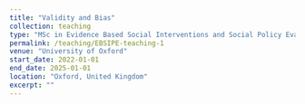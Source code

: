 ```yaml
---
title: "Validity and Bias"
collection: teaching
type: "MSc in Evidence Based Social Interventions and Social Policy Evaluation"
permalink: /teaching/EBSIPE-teaching-1
venue: "University of Oxford"
start_date: 2022-01-01
end_date: 2025-01-01
location: "Oxford, United Kingdom"
excerpt: ""
---
```


